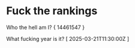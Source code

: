 # Fuck the rankings

Who the hell am I?
{ 14461547 }

What fucking year is it?
[ 2025-03-21T11:30:00Z ]
